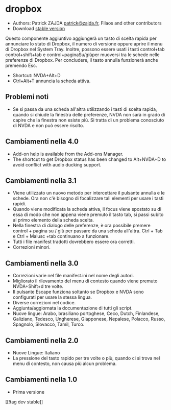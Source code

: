 # dropbox #

* Authors: Patrick ZAJDA <patrick@zajda.fr>, Filaos and other contributors
* Download [stable version][1]

Questo componente aggiuntivo aggiungerà un tasto di scelta rapida per
annunciare lo stato di Dropbox, il numero di versione oppure aprire il menu
di Dropbox nel System Tray. Inoltre, possono essere usati i tasti
control+tab control+shift+tab e control+paginaSu/giùper muoversi tra le
schede nelle preferenze di Dropbox.   Per concludere, il tasto annulla
funzionerà anche premendo Esc.

* Shortcut: NVDA+Alt+D
* Ctrl+Alt+T annuncia la scheda attiva.

## Problemi noti ##

* Se si passa da una scheda all'altra utilizzando i tasti di scelta rapida, quando si chiude la finestra delle preferenze, NVDA non sarà in grado di capire che la finestra non esiste più.
Si tratta di un problema conosciuto di NVDA e non può essere risolto.


## Cambiamenti nella 4.0 ##

* Add-on help is available from the Add-ons Manager.
* The shortcut to get Dropbox status has been changed to Alt+NVDA+D to avoid
  conflict with audio ducking support.

## Cambiamenti nella 3.1 ##

* Viene utilizzato un nuovo metodo per intercettare il pulsante annulla e le
  schede. Ora non c'è bisogno di focalizzare tali elementi per usare i tasti
  rapidi.
* Quando viene modificata la scheda attiva, il focus viene spostato su di
  essa di modo che non appena viene premuto il tasto tab, si passi subito al
  primo elemento della scheda scelta.
* Nella finestra di dialogo delle preferenze, è ora possibile premere
  control + pagina su / giù per passare da una scheda all'altra. Ctrl + Tab
  e Ctrl + Maiusc +tab continuano a funzionare.
* Tutti i file manifest tradotti dovrebbero essere ora corretti.
* Correzioni minori.

## Cambiamenti nella 3.0 ##

* Correzioni varie nel file manifest.ini nel nome degli autori.
* Migliorato il rilevamento del menu di contesto quando viene premuto
  NVDA+Shift+d tre volte.
* Il pulsante Escape funziona soltanto se Dropbox e NVDA sono configurati
  per usare la stessa lingua.
* Diverse correzioni nel codice.
* Aggiunta/aggiornata la documentazione di tutti gli script.
* Nuove lingue: Arabo, brasiliano portoghese, Ceco, Dutch, Finlandese,
  Galiziano, Tedesco, Ungherese, Giapponese, Nepalese, Polacco, Russo,
  Spagnolo, Slovacco, Tamil, Turco.

## Cambiamenti nella 2.0 ##

* Nuove Lingue: Italiano
* La pressione del tasto rapido per tre volte o più, quando ci si trova nel
  menu di contesto, non causa più alcun problema.

## Cambiamenti nella 1.0 ##

* Prima versione

[[!tag dev stable]]

[1]: http://addons.nvda-project.org/files/get.php?file=dx
